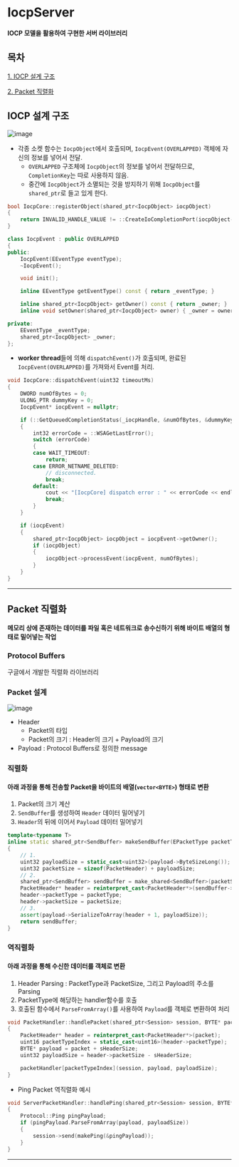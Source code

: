 # IocpServer
**IOCP 모델을 활용하여 구현한 서버 라이브러리**

## 목차
[1. IOCP 설계 구조](#iocp-설계-구조)

[2. Packet 직렬화](#packet-직렬화)

## IOCP 설계 구조
![image](https://github.com/Wseop/IocpServer/assets/18005580/ec0cb6a6-e8f9-40a7-bfcc-2b6ed18687bc)
- 각종 소켓 함수는 `IocpObject`에서 호출되며, `IocpEvent(OVERLAPPED)` 객체에 자신의 정보를 넣어서 전달.
  - `OVERLAPPED` 구조체에 `IocpObject`의 정보를 넣어서 전달하므로, `CompletionKey`는 따로 사용하지 않음.
  - 중간에 `IocpObject`가 소멸되는 것을 방지하기 위해 `IocpObject`를 `shared_ptr`로 들고 있게 한다.
```cpp
bool IocpCore::registerObject(shared_ptr<IocpObject> iocpObject)
{
	return INVALID_HANDLE_VALUE != ::CreateIoCompletionPort(iocpObject->getHandle(), _iocpHandle, 0, 0);
}
```
```cpp
class IocpEvent : public OVERLAPPED
{
public:
	IocpEvent(EEventType eventType);
	~IocpEvent();

	void init();

	inline EEventType getEventType() const { return _eventType; }

	inline shared_ptr<IocpObject> getOwner() const { return _owner; }
	inline void setOwner(shared_ptr<IocpObject> owner) { _owner = owner; }

private:
	EEventType _eventType;
	shared_ptr<IocpObject> _owner;
};
```
- **worker thread**들에 의해 `dispatchEvent()`가 호출되며, 완료된 `IocpEvent(OVERLAPPED)`를 가져와서 Event를 처리.
```cpp
void IocpCore::dispatchEvent(uint32 timeoutMs)
{
	DWORD numOfBytes = 0;
	ULONG_PTR dummyKey = 0;
	IocpEvent* iocpEvent = nullptr;

	if (::GetQueuedCompletionStatus(_iocpHandle, &numOfBytes, &dummyKey, reinterpret_cast<LPOVERLAPPED*>(&iocpEvent), timeoutMs) == false)
	{
		int32 errorCode = ::WSAGetLastError();
		switch (errorCode)
		{
		case WAIT_TIMEOUT:
			return;
		case ERROR_NETNAME_DELETED:
			// disconnected.
			break;
		default:
			cout << "[IocpCore] dispatch error : " << errorCode << endl;
			break;
		}
	}

	if (iocpEvent)
	{
		shared_ptr<IocpObject> iocpObject = iocpEvent->getOwner();
		if (iocpObject)
		{
			iocpObject->processEvent(iocpEvent, numOfBytes);
		}
	}
}
```

<hr>

## Packet 직렬화
**메모리 상에 존재하는 데이터를 파일 혹은 네트워크로 송수신하기 위해 바이트 배열의 형태로 밀어넣는 작업**
### Protocol Buffers
구글에서 개발한 직렬화 라이브러리
### Packet 설계
![image](https://github.com/Wseop/IocpServer/assets/18005580/fc5d4189-b753-4b55-8347-7f2c08ca6765)
- Header
  - Packet의 타입
  - Packet의 크기 : Header의 크기 + Payload의 크기
- Payload : Protocol Buffers로 정의한 message <br>
### 직렬화
#### 아래 과정을 통해 전송할 Packet을 바이트의 배열(`vector<BYTE>`) 형태로 변환
1. Packet의 크기 계산
2. `SendBuffer`를 생성하여 `Header` 데이터 밀어넣기
3. `Header`의 뒤에 이어서 `Payload` 데이터 밀어넣기
```cpp
template<typename T>
inline static shared_ptr<SendBuffer> makeSendBuffer(EPacketType packetType, T* payload)
{
	// 1.
	uint32 payloadSize = static_cast<uint32>(payload->ByteSizeLong());
	uint32 packetSize = sizeof(PacketHeader) + payloadSize;
	// 2.
	shared_ptr<SendBuffer> sendBuffer = make_shared<SendBuffer>(packetSize);
	PacketHeader* header = reinterpret_cast<PacketHeader*>(sendBuffer->getBuffer());
	header->packetType = packetType;
	header->packetSize = packetSize;
	// 3.
	assert(payload->SerializeToArray(header + 1, payloadSize));
	return sendBuffer;
}
```
### 역직렬화
#### 아래 과정을 통해 수신한 데이터를 객체로 변환
1. Header Parsing : PacketType과 PacketSize, 그리고 Payload의 주소를 Parsing
2. PacketType에 해당하는 handler함수를 호출
3. 호출된 함수에서 `ParseFromArray()`를 사용하여 `Payload`를 객체로 변환하여 처리
```cpp
void PacketHandler::handlePacket(shared_ptr<Session> session, BYTE* packet)
{
	PacketHeader* header = reinterpret_cast<PacketHeader*>(packet);
	uint16 packetTypeIndex = static_cast<uint16>(header->packetType);
	BYTE* payload = packet + sHeaderSize;
	uint32 payloadSize = header->packetSize - sHeaderSize;

	packetHandler[packetTypeIndex](session, payload, payloadSize);
}
```
- Ping Packet 역직렬화 예시
```cpp
void ServerPacketHandler::handlePing(shared_ptr<Session> session, BYTE* payload, uint32 payloadSize)
{
	Protocol::Ping pingPayload;
	if (pingPayload.ParseFromArray(payload, payloadSize))
	{
		session->send(makePing(&pingPayload));
	}
}
```

<hr>
